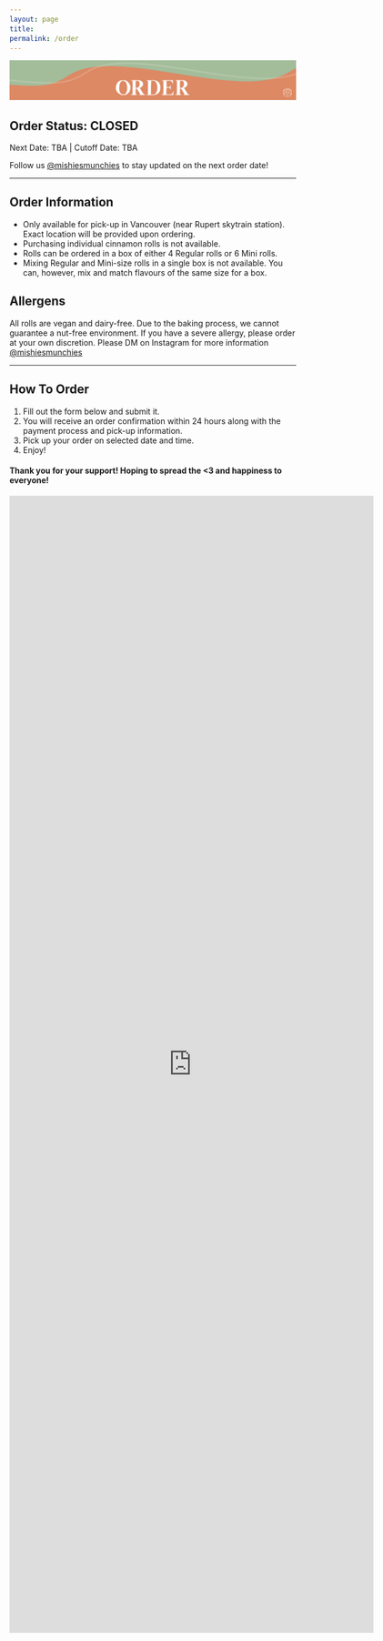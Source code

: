 ```yaml
---
layout: page
title: 
permalink: /order
---
```


<img class="page-banner" src="../assets/img/order-banner.svg">

## Order Status: CLOSED
Next Date: TBA | Cutoff Date: TBA

Follow us [@mishiesmunchies](https://www.instagram.com/mishiesmunchies/) to stay updated on the next order date!

---

## Order Information
- Only available for pick-up in Vancouver (near Rupert skytrain station). Exact location will be provided upon ordering.
- Purchasing individual cinnamon rolls is not available. 
- Rolls can be ordered in a box of either 4 Regular rolls or 6 Mini rolls.
- Mixing Regular and Mini-size rolls in a single box is not available. You can, however, mix and match flavours of the same size for a box. 

## Allergens
All rolls are vegan and dairy-free. Due to the baking process, we cannot guarantee a nut-free environment. If you have a severe allergy, please order at your own discretion. Please DM on Instagram for more information [@mishiesmunchies](https://www.instagram.com/mishiesmunchies/)

---

## How To Order
1. Fill out the form below and submit it.
2. You will receive an order confirmation within 24 hours along with the payment process and pick-up information.
3. Pick up your order on selected date and time.
4. Enjoy!

#### Thank you for your support! Hoping to spread the <3 and happiness to everyone!

<iframe src="https://docs.google.com/forms/d/e/1FAIpQLSfuDx8gzm7VhwqWfyYDL8pve3tsZaDPJ70bwes-9EZ683i2RQ/viewform?embedded=true" width="640" height="2000" frameborder="0" marginheight="0" marginwidth="0">Loading…</iframe>